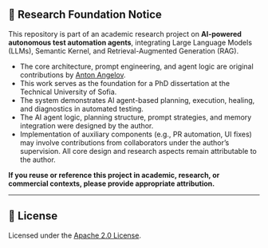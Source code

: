 ﻿## 🔬 Research Foundation Notice

This repository is part of an academic research project on **AI-powered autonomous test automation agents**, integrating Large Language Models (LLMs), Semantic Kernel, and Retrieval-Augmented Generation (RAG).

- The core architecture, prompt engineering, and agent logic are original contributions by [Anton Angelov](https://www.linkedin.com/in/angelovstanton/).
- This work serves as the foundation for a PhD dissertation at the Technical University of Sofia.
- The system demonstrates AI agent-based planning, execution, healing, and diagnostics in automated testing.
- The AI agent logic, planning structure, prompt strategies, and memory integration were designed by the author.
- Implementation of auxiliary components (e.g., PR automation, UI fixes) may involve contributions from collaborators under the author’s supervision. All core design and research aspects remain attributable to the author.

**If you reuse or reference this project in academic, research, or commercial contexts, please provide appropriate attribution.**

---

## 📄 License

Licensed under the [Apache 2.0 License](http://www.apache.org/licenses/LICENSE-2.0).